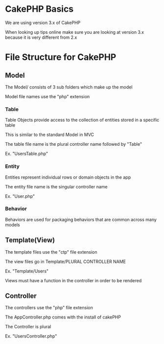 # CakePHP Basics #
  
We are using version 3.x of CakePHP
  
When looking up tips online make sure you are looking at version 3.x
because it is very different from 2.x
  
# File Structure for CakePHP #
  
## Model ##
  
The Model/ consists of 3 sub folders which make up the model
  
Model file names use the "php" extension
  
### Table ###
  
Table Objects provide access to the collection of entities stored in a
specific table
  
This is similar to the standard Model in MVC
  
The table file name is the plural controller name followed by "Table"
  
Ex. "UsersTable.php"
  
### Entity ###
  
Entities represent individual rows or domain objects in the app
  
The entity file name is the singular controller name
  
Ex. "User.php"
  
### Behavior ###
  
Behaviors are used for packaging behaviors that are common across many
models
  
## Template(View) ##
  
The template files use the "ctp" file extension
  
The view files go in Template/PLURAL CONTROLLER NAME
  
Ex. "Template/Users"
  
Views must have a function in the controller in order to be rendered

## Controller ##
  
The controllers use the "php" file extension
  
The AppController.php comes with the install of cakePHP
  
The Controller is plural
  
Ex. "UsersController.php"


